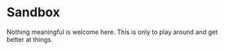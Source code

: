 # Sandbox
Nothing meaningful is welcome here. This is only to play around and get better at things.
